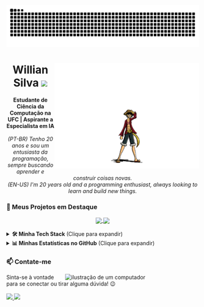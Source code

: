 <img src="https://github.com/WillianSilva51/WillianSilva51/blob/output/github-contribution-grid-snake.svg" alt="Snake animation">

<div align="center">
<img align="right" height="275px" src="https://github.com/WillianSilva51/WillianSilva51/blob/main/assets/luffy.gif" alt="Luffy GIF">

<h1>
Willian Silva
<img src="https://images.emojiterra.com/google/noto-emoji/animated-emoji/1f525.gif" width="40px">
</h1>

<p>
<b>Estudante de Ciência da Computação na UFC | Aspirante a Especialista em IA</b>
<br><br>
<i>(PT-BR) Tenho 20 anos e sou um entusiasta da programação, sempre buscando aprender e construir coisas novas.</i>
<br>
<i>(EN-US) I'm 20 years old and a programming enthusiast, always looking to learn and build new things.</i>
</p>
</div>

### 🚀 Meus Projetos em Destaque

<div align="center">
<a href="https://github.com/WillianSilva51/Dictionary" target="_blank">
  <img align="center" src="https://github-readme-stats.vercel.app/api/pin/?username=WillianSilva51&repo=Dictionary&theme=codeSTACKr" />
</a>
<a href="https://github.com/WillianSilva51/TermuxAssistant" target="_blank">
  <img align="center" src="https://github-readme-stats.vercel.app/api/pin/?username=WillianSilva51&repo=TermuxAssistant&theme=codeSTACKr" />
</a>
</div>

<br>

<details>
<summary><b>🛠️ Minha Tech Stack</b> (Clique para expandir)</summary>
<br>

<h4>👨‍💻 Linguagens</h4>
<p>
  
  [![My Skills](https://skillicons.dev/icons?i=java,spring,python,c,cpp,haskell)](https://skillicons.dev)

</p>

<h4>⚙️ Ferramentas & Plataformas</h4>
<p>
  
  [![My Skills](https://skillicons.dev/icons?i=vscode,idea,linux,windows,git,github,notion,docker,postgres)](https://skillicons.dev)

</p>
</details>

<details>
<summary><b>📊 Minhas Estatísticas no GitHub</b> (Clique para expandir)</summary>
<br>
  <div align="center">
    <img loading="lazy" height="180px" src="https://github-readme-stats.vercel.app/api/top-langs/?username=WillianSilva51&layout=compact&langs_count=7&theme=codeSTACKr" alt="Linguagens mais usadas"/>
    <img loading="lazy" src="https://github-readme-stats.vercel.app/api?username=WillianSilva51&theme=codeSTACKr&show_icons=true&include_all_commits=true&count_private=true" alt="Estatísticas do Github"/>
    <img loading="lazy" src="https://github-readme-streak-stats.herokuapp.com/?user=WillianSilva51&theme=codeSTACKr&hide_border=false" alt="Sequência de Contribuições no GitHub"/>
  </div>
</details>

### 📫 Contate-me
<img loading="lazy" src="https://raw.githubusercontent.com/MicaelliMedeiros/micaellimedeiros/master/image/computer-illustration.png" alt="ilustração de um computador" min-width="350px" max-width="350px" width="350px" align="right">
<p>
Sinta-se à vontade para se conectar ou tirar alguma dúvida! 😉
<br><br>
<a href="mailto:antonio.willian051@gmail.com" target="_blank">
<img loading="lazy" height="50px" src="https://img.shields.io/badge/Gmail-D14836?style=for-the-badge&logo=gmail&logoColor=white" target="_blank">
</a>
<a href="https://www.linkedin.com/in/willian-silva01/" target="_blank">
<img loading="lazy" height="50px" src="https://img.shields.io/badge/LinkedIn-0077B5?style=for-the-badge&logo=linkedin&logoColor=white" target="_blank">
</a>
</p>
